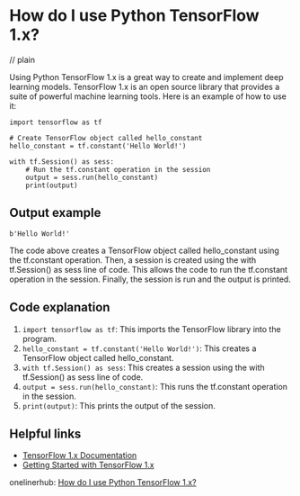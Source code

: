 # How do I use Python TensorFlow 1.x?
// plain

Using Python TensorFlow 1.x is a great way to create and implement deep learning models. TensorFlow 1.x is an open source library that provides a suite of powerful machine learning tools. Here is an example of how to use it:

```
import tensorflow as tf

# Create TensorFlow object called hello_constant
hello_constant = tf.constant('Hello World!')

with tf.Session() as sess:
    # Run the tf.constant operation in the session
    output = sess.run(hello_constant)
    print(output)
```

## Output example

```
b'Hello World!'
```

The code above creates a TensorFlow object called hello_constant using the tf.constant operation. Then, a session is created using the with tf.Session() as sess line of code. This allows the code to run the tf.constant operation in the session. Finally, the session is run and the output is printed.

## Code explanation


1. `import tensorflow as tf`: This imports the TensorFlow library into the program.
2. `hello_constant = tf.constant('Hello World!')`: This creates a TensorFlow object called hello_constant.
3. `with tf.Session() as sess`: This creates a session using the with tf.Session() as sess line of code.
4. `output = sess.run(hello_constant)`: This runs the tf.constant operation in the session.
5. `print(output)`: This prints the output of the session.

## Helpful links

- [TensorFlow 1.x Documentation](https://www.tensorflow.org/guide/version_compat)
- [Getting Started with TensorFlow 1.x](https://www.tensorflow.org/get_started/get_started_v1)

onelinerhub: [How do I use Python TensorFlow 1.x?](https://onelinerhub.com/python-tensorflow/how-do-i-use-python-tensorflow---x)